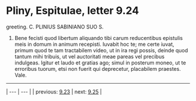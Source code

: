 # Pliny, Espitulae, letter 9.24

greeting. C. PLINIUS SABINIANO SUO S.



1. Bene fecisti quod libertum aliquando tibi carum reducentibus epistulis meis in domum in animum recepisti. Iuvabit hoc te; me certe iuvat, primum quod te tam tractabilem video, ut in ira regi possis, deinde quod tantum mihi tribuis, ut vel auctoritati meae pareas vel precibus indulgeas. Igitur et laudo et gratias ago; simul in posterum moneo, ut te erroribus tuorum, etsi non fuerit qui deprecetur, placabilem praestes. Vale.



---

| --- | --- |
| previous: [9.23](../9.23/) | next: [9.25](../9.25/) |